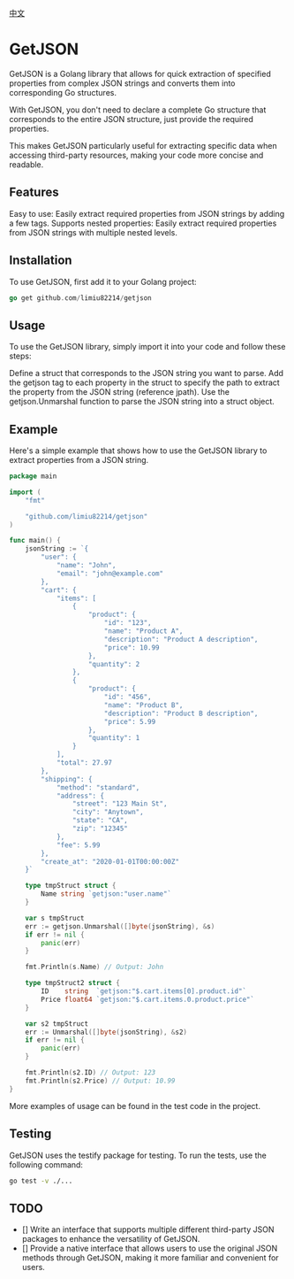 [中文](./README_ZH.md)
# GetJSON

GetJSON is a Golang library that allows for quick extraction of specified properties from complex JSON strings and converts them into corresponding Go structures.

With GetJSON, you don't need to declare a complete Go structure that corresponds to the entire JSON structure, just provide the required properties.

This makes GetJSON particularly useful for extracting specific data when accessing third-party resources, making your code more concise and readable.

## Features

Easy to use: Easily extract required properties from JSON strings by adding a few tags.
Supports nested properties: Easily extract required properties from JSON strings with multiple nested levels.

## Installation

To use GetJSON, first add it to your Golang project:

```go
go get github.com/limiu82214/getjson
```

## Usage

To use the GetJSON library, simply import it into your code and follow these steps:

Define a struct that corresponds to the JSON string you want to parse.
Add the getjson tag to each property in the struct to specify the path to extract the property from the JSON string (reference jpath).
Use the getjson.Unmarshal function to parse the JSON string into a struct object.

## Example

Here's a simple example that shows how to use the GetJSON library to extract properties from a JSON string.

```go
package main

import (
    "fmt"

    "github.com/limiu82214/getjson"
)

func main() {
    jsonString := `{
        "user": {
            "name": "John",
            "email": "john@example.com"
        },
        "cart": {
            "items": [
                {
                    "product": {
                        "id": "123",
                        "name": "Product A",
                        "description": "Product A description",
                        "price": 10.99
                    },
                    "quantity": 2
                },
                {
                    "product": {
                        "id": "456",
                        "name": "Product B",
                        "description": "Product B description",
                        "price": 5.99
                    },
                    "quantity": 1
                }
            ],
            "total": 27.97
        },
        "shipping": {
            "method": "standard",
            "address": {
                "street": "123 Main St",
                "city": "Anytown",
                "state": "CA",
                "zip": "12345"
            },
            "fee": 5.99
        },
        "create_at": "2020-01-01T00:00:00Z"
    }`

    type tmpStruct struct {
        Name string `getjson:"user.name"`
    }

    var s tmpStruct
    err := getjson.Unmarshal([]byte(jsonString), &s)
    if err != nil {
        panic(err)
    }

    fmt.Println(s.Name) // Output: John

    type tmpStruct2 struct {
        ID    string  `getjson:"$.cart.items[0].product.id"`
        Price float64 `getjson:"$.cart.items.0.product.price"`
    }

    var s2 tmpStruct
    err := Unmarshal([]byte(jsonString), &s2)
    if err != nil {
        panic(err)
    }

    fmt.Println(s2.ID) // Output: 123
    fmt.Println(s2.Price) // Output: 10.99
}
```

More examples of usage can be found in the test code in the project.

## Testing

GetJSON uses the testify package for testing. To run the tests, use the following command:

```bash
go test -v ./...
```

## TODO

* [] Write an interface that supports multiple different third-party JSON packages to enhance the versatility of GetJSON.
* [] Provide a native interface that allows users to use the original JSON methods through GetJSON, making it more familiar and convenient for users.
